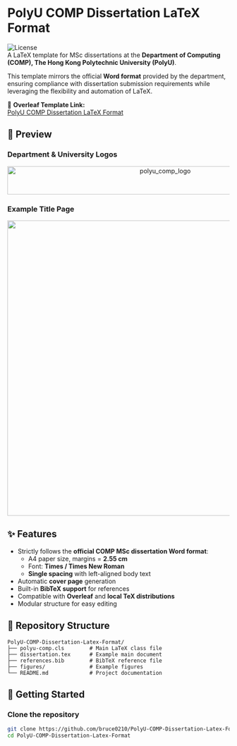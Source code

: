 # PolyU COMP Dissertation LaTeX Format

![License](https://img.shields.io/badge/license-CC%20BY%204.0-blue.svg)  
A LaTeX template for MSc dissertations at the **Department of Computing (COMP), The Hong Kong Polytechnic University (PolyU)**.  

This template mirrors the official **Word format** provided by the department, ensuring compliance with dissertation submission requirements while leveraging the flexibility and automation of LaTeX.

📄 **Overleaf Template Link:**  
[PolyU COMP Dissertation LaTeX Format](https://www.overleaf.com/latex/templates/polyu-comp-dissertation-latex-format/bqxvdhvfhnjt)


## 📸 Preview

### Department & University Logos
<p align="center">
  <img width="700" height="64" alt="polyu_comp_logo" src="https://github.com/user-attachments/assets/85ddad77-b3c9-46b3-b8a7-b60c4e28da4e" />
</p>

### Example Title Page
<p align="center">
  <img width="1371" height="670" alt="abeeef957a3dbe6bad166e3fd9a37898" src="https://github.com/user-attachments/assets/5f6a9def-5a2d-424e-b8ad-433345a328df" />
</p>


## ✨ Features
- Strictly follows the **official COMP MSc dissertation Word format**:
  - A4 paper size, margins = **2.55 cm**
  - Font: **Times / Times New Roman**
  - **Single spacing** with left-aligned body text
- Automatic **cover page** generation
- Built-in **BibTeX support** for references
- Compatible with **Overleaf** and **local TeX distributions**
- Modular structure for easy editing


## 📂 Repository Structure
```text
PolyU-COMP-Dissertation-Latex-Format/
├── polyu-comp.cls        # Main LaTeX class file
├── dissertation.tex      # Example main document
├── references.bib        # BibTeX reference file
├── figures/              # Example figures
└── README.md             # Project documentation
```

## 🚀 Getting Started

### Clone the repository
```bash
git clone https://github.com/bruce0210/PolyU-COMP-Dissertation-Latex-Format.git
cd PolyU-COMP-Dissertation-Latex-Format

